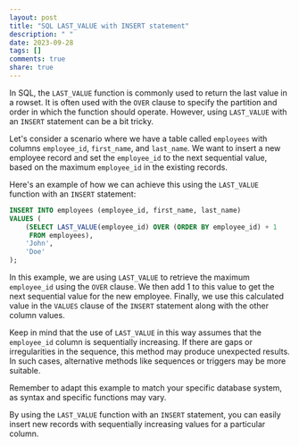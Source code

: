 ```yaml
---
layout: post
title: "SQL LAST_VALUE with INSERT statement"
description: " "
date: 2023-09-28
tags: []
comments: true
share: true
---
```


In SQL, the `LAST_VALUE` function is commonly used to return the last value in a rowset. It is often used with the `OVER` clause to specify the partition and order in which the function should operate. However, using `LAST_VALUE` with an `INSERT` statement can be a bit tricky.

Let's consider a scenario where we have a table called `employees` with columns `employee_id`, `first_name`, and `last_name`. We want to insert a new employee record and set the `employee_id` to the next sequential value, based on the maximum `employee_id` in the existing records.

Here's an example of how we can achieve this using the `LAST_VALUE` function with an `INSERT` statement:

```sql
INSERT INTO employees (employee_id, first_name, last_name)
VALUES (
    (SELECT LAST_VALUE(employee_id) OVER (ORDER BY employee_id) + 1
     FROM employees),
    'John',
    'Doe'
);
```

In this example, we are using `LAST_VALUE` to retrieve the maximum `employee_id` using the `OVER` clause. We then add 1 to this value to get the next sequential value for the new employee. Finally, we use this calculated value in the `VALUES` clause of the `INSERT` statement along with the other column values.

Keep in mind that the use of `LAST_VALUE` in this way assumes that the `employee_id` column is sequentially increasing. If there are gaps or irregularities in the sequence, this method may produce unexpected results. In such cases, alternative methods like sequences or triggers may be more suitable.

Remember to adapt this example to match your specific database system, as syntax and specific functions may vary.

By using the `LAST_VALUE` function with an `INSERT` statement, you can easily insert new records with sequentially increasing values for a particular column.